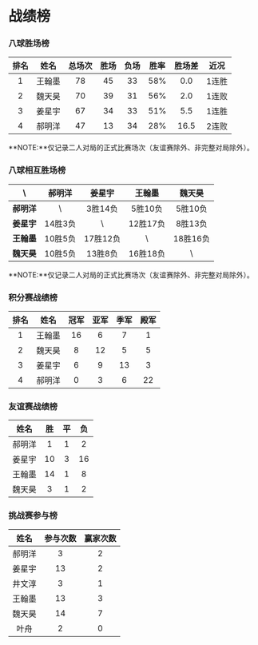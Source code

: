 # 战绩榜

### 八球胜场榜

| 排名 | 姓名   | 总场次 | 胜场 | 负场 | 胜率  | 胜场差 | 近况  |
| :--: | :---: | :---: | :--: | :--: | :--: | :---: | :---: |
| 1    | 王翰墨 | 78    | 45   | 33   | 58%  | 0.0   | 1连胜 |
| 2    | 魏天昊 | 70    | 39   | 31   | 56%  | 2.0   | 1连败 |
| 3    | 姜星宇 | 67    | 34   | 33   | 51%  | 5.5   | 1连胜 |
| 4    | 郝明洋 | 47    | 13   | 34   | 28%  | 16.5  | 2连败 |

**NOTE:**仅记录二人对局的正式比赛场次（友谊赛除外、非完整对局除外）。

### 八球相互胜场榜

|    **\\**   | 郝明洋  | 姜星宇   | 王翰墨   | 魏天昊   |
| :--------: | :-----: | :------: | :------: | :-----: |
| **郝明洋** |   \\     | 3胜14负  | 5胜10负   | 5胜10负  |
| **姜星宇** | 14胜3负  |   \\     | 12胜17负 | 8胜13负  |
| **王翰墨** | 10胜5负  | 17胜12负 |   \\     | 18胜16负 |
| **魏天昊** | 10胜5负  | 13胜8负  | 16胜18负 |   \\     |

**NOTE:**仅记录二人对局的正式比赛场次（友谊赛除外、非完整对局除外）。

### 积分赛战绩榜

| 排名 | 姓名   | 冠军 | 亚军 | 季军 | 殿军 |
| :--: | :----: | :--: | :-: | :-: | :-: |
| 1    | 王翰墨 | 16   | 6   | 7   | 1   |
| 2    | 魏天昊 | 8    | 12  | 5   | 5   |
| 3    | 姜星宇 | 6    | 9   | 13  | 3   |
| 4    | 郝明洋 | 0    | 3   | 6   | 22  |

### 友谊赛战绩榜

| 姓名   | 胜   | 平   | 负   |
| :---: | :--: | :--: | :--: |
| 郝明洋 |  1   |  1   |  2   |
| 姜星宇 |  10  |  3   |  16  |
| 王翰墨 |  14  |  1   |  8   |
| 魏天昊 |  3   |  1   |  2   |

### 挑战赛参与榜

| 姓名   | 参与次数 | 赢家次数 |
| :----: | :-----: | :-----: |
| 郝明洋  |    3    |    2    |
| 姜星宇  |   13    |    2    |
| 井文淳  |    3    |    1    |
| 王翰墨  |   13    |    3    |
| 魏天昊  |   14    |    7    |
| 叶舟    |    2    |    0    |